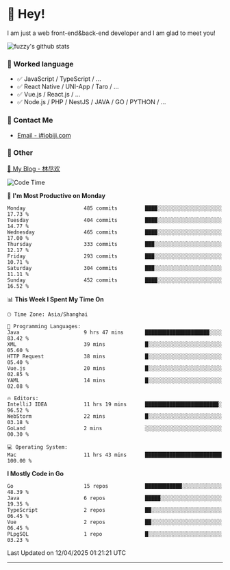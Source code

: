 # 👋 Hey!

I am just a web front-end&back-end developer and I am glad to meet you!

![fuzzy's github stats](https://github-readme-stats.vercel.app/api?username=JaydenForYou&&show_icons=true&&title_color=1abc9c&&icon_color=1abc9c)


### 📝 Worked language

- ✅ JavaScript / TypeScript / ...
- ✅ React Native / UNI-App / Taro / ...
- ✅ Vue.js / React.js / ...
- ✅ Node.js / PHP / NestJS / JAVA / GO / PYTHON / ...

### 📮 Contact Me

- [Email - i#iobiji.com](mailto:i@iobiji.com)


### 🤪 Other

[📌 My Blog - 林尽欢](https://iobiji.com)

<!--START_SECTION:waka-->
![Code Time](http://img.shields.io/badge/Code%20Time-1%2C649%20hrs%2019%20mins-blue)

📅 **I'm Most Productive on Monday** 

```text
Monday                   485 commits         ████░░░░░░░░░░░░░░░░░░░░░   17.73 % 
Tuesday                  404 commits         ████░░░░░░░░░░░░░░░░░░░░░   14.77 % 
Wednesday                465 commits         ████░░░░░░░░░░░░░░░░░░░░░   17.00 % 
Thursday                 333 commits         ███░░░░░░░░░░░░░░░░░░░░░░   12.17 % 
Friday                   293 commits         ███░░░░░░░░░░░░░░░░░░░░░░   10.71 % 
Saturday                 304 commits         ███░░░░░░░░░░░░░░░░░░░░░░   11.11 % 
Sunday                   452 commits         ████░░░░░░░░░░░░░░░░░░░░░   16.52 % 
```


📊 **This Week I Spent My Time On** 

```text
🕑︎ Time Zone: Asia/Shanghai

💬 Programming Languages: 
Java                     9 hrs 47 mins       █████████████████████░░░░   83.42 % 
XML                      39 mins             █░░░░░░░░░░░░░░░░░░░░░░░░   05.60 % 
HTTP Request             38 mins             █░░░░░░░░░░░░░░░░░░░░░░░░   05.40 % 
Vue.js                   20 mins             █░░░░░░░░░░░░░░░░░░░░░░░░   02.85 % 
YAML                     14 mins             █░░░░░░░░░░░░░░░░░░░░░░░░   02.08 % 

🔥 Editors: 
IntelliJ IDEA            11 hrs 19 mins      ████████████████████████░   96.52 % 
WebStorm                 22 mins             █░░░░░░░░░░░░░░░░░░░░░░░░   03.18 % 
GoLand                   2 mins              ░░░░░░░░░░░░░░░░░░░░░░░░░   00.30 % 

💻 Operating System: 
Mac                      11 hrs 43 mins      █████████████████████████   100.00 % 
```

**I Mostly Code in Go** 

```text
Go                       15 repos            ████████████░░░░░░░░░░░░░   48.39 % 
Java                     6 repos             █████░░░░░░░░░░░░░░░░░░░░   19.35 % 
TypeScript               2 repos             ██░░░░░░░░░░░░░░░░░░░░░░░   06.45 % 
Vue                      2 repos             ██░░░░░░░░░░░░░░░░░░░░░░░   06.45 % 
PLpgSQL                  1 repo              █░░░░░░░░░░░░░░░░░░░░░░░░   03.23 % 
```




 Last Updated on 12/04/2025 01:21:21 UTC
<!--END_SECTION:waka-->
---
